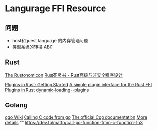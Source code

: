 # Langurage FFI Resource

## 问题
* host和guest language 的内存管理问题
* 类型系统的转换 ABI?

## Rust

[The Rustonomicon](https://doc.rust-lang.org/nomicon/ffi.html)
[Rust死灵书 - Rust高级与非安全程序设计](https://www.bookstack.cn/read/rustonomicon_zh-CN/src-11.FFI.md#C%E4%BB%A3%E7%A0%81%E5%88%B0Rust%E5%87%BD%E6%95%B0%E7%9A%84%E5%9B%9E%E8%B0%83)


[Plugins in Rust: Getting Started](https://nullderef.com/blog/plugin-start/)
[A simple plugin interface for the Rust FFI](http://kmdouglass.github.io/posts/a-simple-plugin-interface-for-the-rust-ffi/)
[Plugins in Rust](https://adventures.michaelfbryan.com/posts/plugins-in-rust/)
[dynamic-loading--plugins](https://michael-f-bryan.github.io/rust-ffi-guide/dynamic_loading.html)

## Golang
[cgo Wiki](https://github.com/golang/go/wiki/cgo#function-variables)
[Calling C code from go](https://karthikkaranth.me/blog/calling-c-code-from-go/)
[The official Cgo documentation](https://pkg.go.dev/cmd/cgo)
[More details](https://eli.thegreenplace.net/2019/passing-callbacks-and-pointers-to-cgo/)
"" https://dev.to/mattn/call-go-function-from-c-function-1n3
